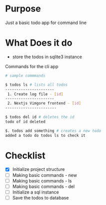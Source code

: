 # Purpose

Just a basic todo app for command line

# What Does it do
- store the todos in sqlite3 instance

Commands for the cli app

```bash
# sample commmands

$ todos ls # lists all todos
----------------------
 1. Create log file - [id]
----------------------
 2. Nextjs Vimgore frontend - [id]
-----------------------

$ todos del id # deletes the id
todo of id deleted 

$. todos add something # creates a new todo
added a todo do todos ls to check it 

```

# Checklist
- [x] Initialize project structure
- [ ] Making basic commands - new
- [ ] Making basic commands - ls
- [ ] Making basic commands - del
- [ ] Initialize a sql instance
- [ ] Save the todos to database

